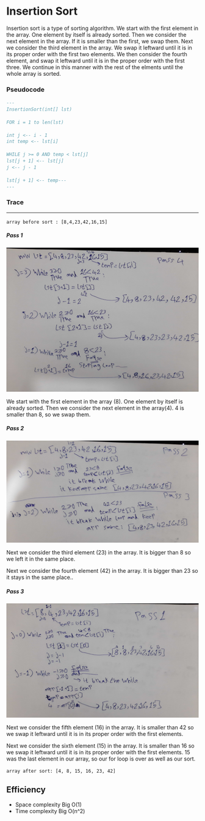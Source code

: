 # Insertion Sort

Insertion sort is a type of sorting algorithm. We start with the first element in the array. One element by itself is already sorted. Then we consider the next element in the array. If it is smaller than the first, we swap them. Next we consider the third element in the array. We swap it leftward until it is in its proper order with the first two elements. We then consider the fourth element, and swap it leftward until it is in the proper order with the first three. We continue in this manner with the rest of the elments until the whole array is sorted.

### Pseudocode

```markdown
---
InsertionSort(int[] lst)

FOR i = 1 to len(lst)

int j <-- i - 1
int temp <-- lst[i]

WHILE j >= 0 AND temp < lst[j]
lst[j + 1] <-- lst[j]
j <-- j - 1

lst[j + 1] <-- temp---
---
```

### Trace

---

`array before sort : [8,4,23,42,16,15]`

##### Pass 1

![image](../../../assets/pass1.jpg)

We start with the first element in the array (8). One element by itself is already sorted. Then we consider the next element in the array(4). 4 is smaller than 8, so we swap them.

##### Pass 2

![image](../../../assets/pass2.jpg)

Next we consider the third element (23) in the array. It is bigger than 8 so we left it in the same place.

Next we consider the fourth element (42) in the array. It is bigger than 23 so it stays in the same place..

##### Pass 3

![image](../../../assets/pass3.jpg)

Next we consider the fifth element (16) in the array. It is smaller than 42 so we swap it leftward until it is in its proper order with the first elements.

Next we consider the sixth element (15) in the array. It is smaller than 16 so we swap it leftward until it is in its proper order with the first elements. 15 was the last element in our array, so our for loop is over as well as our sort.

`array after sort: [4, 8, 15, 16, 23, 42]`

## Efficiency

- Space complexity Big O(1)
- Time complexity Big O(n^2)
